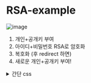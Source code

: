 # RSA-example

![image](https://user-images.githubusercontent.com/102286605/220790490-af81204d-5115-4011-ba2d-8c098534d52d.png)
1. 개인+공개키 부여
2. 아이디+비밀번호 RSA로 암호화
3. 복호화 (후 redirect 하면)
4. 새로운 개인+공개키 부여!


  
<details>
<summary>간단 css</summary>
<div markdown="1">       

![제목 없음-1](https://user-images.githubusercontent.com/102286605/220517480-cf6bf15f-e39c-4541-9676-440fd8dd1713.png)

</div>
</details>
